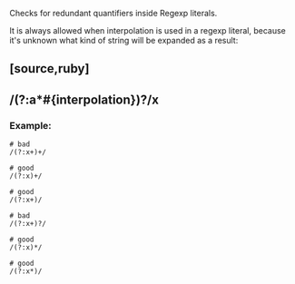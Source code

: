 Checks for redundant quantifiers inside Regexp literals.

It is always allowed when interpolation is used in a regexp literal,
because it's unknown what kind of string will be expanded as a result:

[source,ruby]
----
/(?:a*#{interpolation})?/x
----

### Example:
    # bad
    /(?:x+)+/

    # good
    /(?:x)+/

    # good
    /(?:x+)/

    # bad
    /(?:x+)?/

    # good
    /(?:x)*/

    # good
    /(?:x*)/